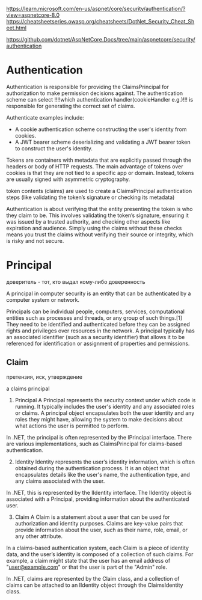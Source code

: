 https://learn.microsoft.com/en-us/aspnet/core/security/authentication/?view=aspnetcore-8.0
https://cheatsheetseries.owasp.org/cheatsheets/DotNet_Security_Cheat_Sheet.html

https://github.com/dotnet/AspNetCore.Docs/tree/main/aspnetcore/security/authentication

# Authentication

Authentication is responsible for providing the ClaimsPrincipal for authorization to make permission decisions against.
The authentication scheme can select !!!!which authentication handler(cookieHandler e.g.)!!! is responsible for generating the correct set of claims.

Authenticate examples include:

- A cookie authentication scheme constructing the user's identity from cookies.
- A JWT bearer scheme deserializing and validating a JWT bearer token to construct the user's identity.
  
Tokens are containers with metadata that are explicitly passed through the headers or body of HTTP requests. 
The main advantage of tokens over cookies is that they are not tied to a specific app or domain. 
Instead, tokens are usually signed with asymmetric cryptography.

token contents (claims) are used to create a ClaimsPrincipal
authentication steps (like validating the token’s signature or checking its metadata)

Authentication is about verifying that the entity presenting the token is who they claim to be. 
This involves validating the token’s signature, ensuring it was issued by a trusted authority, and checking other aspects like expiration and audience. 
Simply using the claims without these checks means you trust the claims without verifying their source or integrity, which is risky and not secure.

# Principal

доверитель - тот, кто выдал кому-либо доверенность

A principal in computer security is an entity that can be authenticated by a computer system or network.

Principals can be individual people, computers, services, computational entities such as processes and threads, or any group of such things.[1] 
They need to be identified and authenticated before they can be assigned rights and privileges over resources in the network. 
A principal typically has an associated identifier (such as a security identifier) that allows it to be referenced for identification or assignment of properties and permissions.


## Claim 
претензия, иск, утверждение

a claims principal 


1. Principal
    A Principal represents the security context under which code is running. 
    It typically includes the user's identity and any associated roles or claims. 
    A principal object encapsulates both the user identity and any roles they might have, allowing the system to make decisions about what actions the user is permitted to perform.

In .NET, the principal is often represented by the IPrincipal interface. There are various implementations, such as ClaimsPrincipal for claims-based authentication.

2. Identity
   Identity represents the user’s identity information, which is often obtained during the authentication process. It is an object that encapsulates details like the user's name, the authentication type, and any claims associated with the user.

In .NET, this is represented by the IIdentity interface. The IIdentity object is associated with a Principal, providing information about the authenticated user.

3. Claim
   A Claim is a statement about a user that can be used for authorization and identity purposes. Claims are key-value pairs that provide information about the user, such as their name, role, email, or any other attribute.

In a claims-based authentication system, each Claim is a piece of identity data, and the user’s identity is composed of a collection of such claims. For example, a claim might state that the user has an email address of "user@example.com" or that the user is part of the "Admin" role.

In .NET, claims are represented by the Claim class, and a collection of claims can be attached to an IIdentity object through the ClaimsIdentity class.